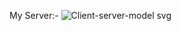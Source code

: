 My Server:-
![Client-server-model svg](https://github.com/user-attachments/assets/0a0f738e-8ea9-4c99-b60f-1bfa0b9f9510)

